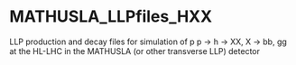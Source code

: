# MATHUSLA_LLPfiles_HXX
LLP production and decay files for simulation of p p -> h -> XX, X -> bb, gg at the HL-LHC in the MATHUSLA (or other transverse LLP) detector
